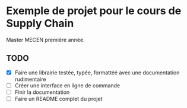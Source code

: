 # Exemple de projet pour le cours de Supply Chain

Master MECEN première année.

## TODO

- [x] Faire une librairie testée, typée, formattéé avec une documentation rudimentaire
- [ ] Créer une interface en ligne de commande
- [ ] Finir la documentation
- [ ] Faire un README complet du projet
